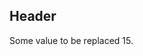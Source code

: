 ## Header

<span class='pj-token token1 token2' style='display: none;'></span>

Some value to be replaced 15.

<span class='pj-token token3' style='display: none;'></span>